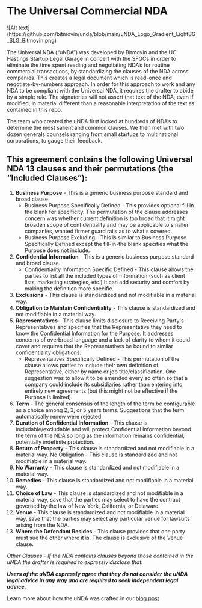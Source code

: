 # The Universal Commercial NDA

<div align=”center”>![Alt text](https://github.com/bitmovin/unda/blob/main/uNDA_Logo_Gradient_LightBG_SLG_Bitmovin.png)</div>

The Universal NDA (“uNDA”) was developed by Bitmovin and the UC Hastings Startup Legal Garage in concert with the SFGCs in order to eliminate the time spent reading and negotiating NDA’s for routine commercial transactions, by standardizing the clauses of the NDA across companies. This creates a legal document which is read-once and negotiate-by-numbers approach. In order for this approach to work and any NDA to be compliant with the Universal NDA, it requires the drafter to abide by a simple rule. The signatories will not assert that text of the NDA, even if modified, in material different than a reasonable interpretation of the text as contained in this repo.

The team who created the uNDA first looked at hundreds of NDA’s to determine the most salient and common clauses. We then met with two dozen generals counsels ranging from small startups to multinational corporations, to gauge their feedback.

## This agreement contains the following Universal NDA 13 clauses and their permutations (the “Included Clauses”):
1. **Business Purpose** - This is a generic business purpose standard and broad clause. 
   - Business Purpose Specifically Defined - This provides optional fill in the blank for specificity. The permutation of the clause addresses concern was whether current definition is too broad that it might broaden scope of confidentiality and may be applicable to smaller companies, wanted firmer guard rails as to what's covered.
   - Business Purpose Excluding - This is similar to Business Purpose Specifically Defined except the fill-in-the blank specifies what the Purpose does not include. 
2. **Confidential Information** - This is a generic business purpose standard and broad clause. 
   - Confidentiality Information Specific Defined - This clause allows the parties to list all the included types of information (such as client lists, marketing strategies, etc.) It can add security and comfort by making the definition more specific. 
3. **Exclusions** - This clause is standardized and not modifiable in a material way. 
4. **Obligation to Maintain Confidentiality** - This clause is standardized and not modifiable in a material way. 
5. **Representatives** - This clause limits disclosure to Receiving Party's Representatives and specifies that the Representative they need to know the Confidential Information for the Purpose. It addresses concerns of overbroad language and a lack of clarity to whom it could cover and requires that the Representatives be bound to similar confidentiality obligations. 
   - Representatives Specifically Defined - This permutation of the clause allows parties to include their own definition of Representative, either by name or job title/classification. One suggestion was to allow it to be amended every so often so that a company could include its subsidiaries rather than entering into entirely new agreements (but this might not be effective if the Purpose is limited).
6. **Term** - The general consensus of the length of the term be configurable as a choice among 2, 3, or 5 years terms. Suggestions that the term automatically renew were rejected. 
7. **Duration of Confidential Information** - This clause is includable/excludable and will protect Confidential Information beyond the term of the NDA so long as the information remains confidential, potentially indefinite protection. 
8. **Return of Property** - This clause is standardized and not modifiable in a material way. No Obligation - This clause is standardized and not modifiable in a material way. 
9. **No Warranty** - This clause is standardized and not modifiable in a material way. 
10. **Remedies** - This clause is standardized and not modifiable in a material way. 
11. **Choice of Law** - This clause is standardized and not modifiable in a material way, save that the parties may select to have the contract governed by the law of New York, California, or Delaware. 
12. **Venue** - This clause is standardized and not modifiable in a material way, save that the parties may select any particular venue for lawsuits arising from the NDA. 
13. **Where the Defendant Resides** - This clause provides that one party must sue the other where it is. The clause is exclusive of the Venue clause. 

*Other Clauses - If the NDA contains clauses beyond those contained in the uNDA the drafter is required to expressly disclose that.*

***Users of the uNDA expressly agree that they do not consider the uNDA legal advice in any way and are required to seek independent legal advice.***

Learn more about how the uNDA was crafted in our [blog post](https://bitmovin.com/introducing-universal-nda/)
